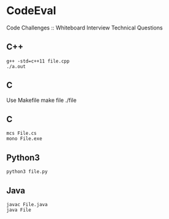 # CodeEval

Code Challenges :: Whiteboard Interview Technical Questions

## C++
    g++ -std=c++11 file.cpp
    ./a.out

## C
Use Makefile
    make file
    ./file

## C #
	mcs File.cs
	mono File.exe

## Python3
    python3 file.py

## Java
    javac File.java
    java File
